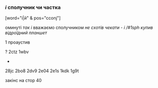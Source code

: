 ### _і_ сполучник чи частка

[word="і|й" & pos="cconj"]

оминуті _так і_
вважаємо сполучником _не схотів чекати -	і /#1sph	купив відроїдний планшет_

1 проаустив

?
2ctz
1wbv


+
28jc
2bo8
2dv9
2e04
2e1s
1kdk
1g9t

закінс на стор 40

